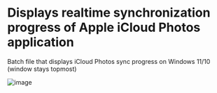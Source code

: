 # Displays realtime synchronization progress of Apple iCloud Photos application
Batch file that displays iCloud Photos sync progress on Windows 11/10 (window stays topmost)

![image](https://user-images.githubusercontent.com/2292809/136687501-d76f471d-cb9f-4f9f-b0b0-6e9a983f0f7a.png)

